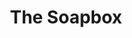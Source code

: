 ---
title: "The Soapbox"
created: 2023-09-09T17:55:29+10:00
modified: 2023-09-09T22:35:13+10:00
tags:
- evergreen
- compendium
---